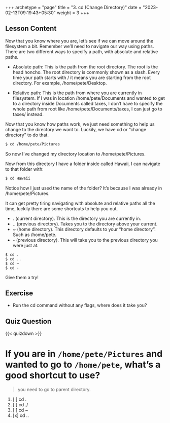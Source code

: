 +++
archetype = "page"
title = "3. cd (Change Directory)"
date = "2023-02-13T09:19:43+05:30"
weight = 3
+++

## Lesson Content

Now that you know where you are, let’s see if we can move around the filesystem a bit. Remember we’ll need to navigate our way using paths. There are two different ways to specify a path, with absolute and relative paths. 

- Absolute path: This is the path from the root directory. The root is the head honcho. The root directory is commonly shown as a slash. Every time your path starts with / it means you are starting from the root directory. For example, /home/pete/Desktop.

- Relative path: This is the path from where you are currently in filesystem. If I was in location /home/pete/Documents and wanted to get to a directory inside Documents called taxes, I don’t have to specify the whole path from root like /home/pete/Documents/taxes, I can just go to taxes/ instead. 


Now that you know how paths work, we just need something to help us change to the directory we want to. Luckily, we have cd or “change directory” to do that. 

```bash
$ cd /home/pete/Pictures 
``` 

So now I've changed my directory location to /home/pete/Pictures.

Now from this directory I have a folder inside called Hawaii, I can navigate to that folder with:

```bash
$ cd Hawaii 
```

Notice how I just used the name of the folder? It’s because I was already in /home/pete/Pictures.

It can get pretty tiring navigating with absolute and relative paths all the time, luckily there are some shortcuts to help you out. 


- . (current directory). This is the directory you are currently in.  
- .. (previous directory). Takes you to the directory above your current. 
- ~ (home directory). This directory defaults to your “home directory”. Such as /home/pete. 
- \- (previous directory). This will take you to the previous directory you were just at. 


```
$ cd .
$ cd ..
$ cd ~
$ cd -
```

Give them a try!

## Exercise

- Run the cd command without any flags, where does it take you? 

## Quiz Question

{{< quizdown >}}

# If you are in ```/home/pete/Pictures``` and wanted to go to ```/home/pete```, what’s a good shortcut to use?

> you need to go to parent directory.

1. [ ] cd .
2. [ ] cd ./
3. [ ] cd ~
4. [x] cd ..